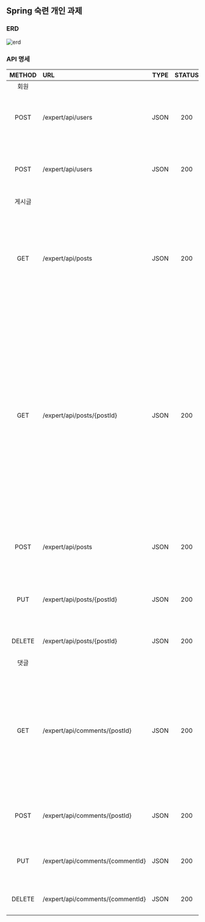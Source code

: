 ## Spring 숙련 개인 과제

### ERD
![erd](https://user-images.githubusercontent.com/15075501/181703048-90862c67-38cb-4569-b8e4-24a120cb31b7.png)

### API 명세
| METHOD | URL | TYPE | STATUS | REQUEST | RESPONSE | DESCRIPTION |
|:---:|:---|:---:|:---:|---|---|:---:|
| 회원 |
| POST | /expert/api/users | JSON | 200 | <pre>{<br/>　"nickname": 유저 닉네임,<br/>　"password": 유저 비밀번호<br/>}</pre> | <pre># response header<br/>{<br/>　"Access-Token": 엑세스 토큰<br/>　"Refresh-Token": 리프레시 토큰<br/>}</pre> | 로그인 |
| POST | /expert/api/users | JSON | 200 | <pre>{<br/>　"nickname": 유저 닉네임,<br/>　"password": 유저 비밀번호,<br/>　"passwordConfirm": 유저 비밀번호 확인<br/>}</pre> | <pre>{<br/>　"msg": 가입이 완료되었습니다.<br/>}</pre> | 회원가입 |
| 게시글 |
| GET | /expert/api/posts | JSON | 200 | | <pre>{<br/>　"data": [<br/>　　{<br/>　　　"postId": 게시글 아이디,<br/>　　　"title": 제목,<br/>　　　"autor": 작성자,<br/>　　　"createdAt": 작성 날짜<br/>　　}<br/>　]<br/>}</pre> | 전체 게시글 목록 조회 |
| GET | /expert/api/posts/{postId} | JSON | 200 | | <pre>{<br/>　"data": {<br/>　　"postId": 게시글 아이디,<br/>　　"title": 제목,<br/>　　"autor": 작성자,<br/>　　"contents": 게시글 내용,<br/>　　"createdAt": 작성 날짜,<br/>　　"modifiedAt": 수정 날짜,<br/>　　"comments": [<br/>　　　{<br/>　　　　"postId": 게시글 아이디,<br/>　　　　"commentId": 댓글 아이디,<br/>　　　　"userId": 유저 아이디,<br/>　　　　"contents": 댓글 내용,<br/>　　　　"createdAt": 작성 날짜,<br/>　　　　"modifiedAt": 수정 날짜<br/>　　　}<br/>　　]<br/>　}<br/>}</pre> | 게시글 조회 |
| POST | /expert/api/posts | JSON | 200 | <pre>{<br/>　"token": 액세스 토큰,<br/>　"title": 제목,<br/>　"contents": 게시글 내용,<br/>}</pre> | <pre>{<br/>　"msg": "게시글 작성 성공",<br/>　"postId": 게시글 아이디<br/>}</pre> | 게시글 작성 |
| PUT | /expert/api/posts/{postId} | JSON | 200 | <pre>{<br/>　"token": 액세스 토큰,<br/>　"title": 제목,<br/>　"contents": 게시글 내용<br/>}</pre> | <pre>{<br/>　"msg": "게시글 수정 성공"<br/>　"postId": 게시글 아이디<br/>}</pre> | 게시글 수정 |
| DELETE | /expert/api/posts/{postId} | JSON | 200 | <pre>{<br/>　"token": 액세스 토큰<br/>}</pre> | <pre>{<br/>　"msg": "게시글 삭제 성공"<br/>}</pre> | 게시글 삭제 |
| 댓글 |
| GET | /expert/api/comments/{postId} | JSON | 200 |  | <pre>{<br/>　"data": [<br/>　　{<br/>　　　"postId": 게시글 아이디,<br/>　　　"commentId": 댓글 아이디,<br/>　　　"userId": 유저 아이디,<br/>　　　"contents": 댓글 내용,<br/>　　　"createdAt": 작성 날짜,<br/>　　　"modifiedAt": 수정 날짜<br/>　　}<br/>　]<br/>}</pre> | 게시글 댓글 전체 조회 |
| POST | /expert/api/comments/{postId} | JSON | 200 | <pre>{<br/>　"token": 액세스 토큰,<br/>　"contents": 댓글 내용<br/>}</pre> | <pre>{<br/>　"msg": "댓글 작성 성공",<br/>　"commentId": 댓글 아이디<br/>}</pre> | 게시글 댓글 작성 |
| PUT | /expert/api/comments/{commentId} | JSON | 200 | <pre>{<br/>　"token": 액세스 토큰,<br/>　"contents": 댓글 내용<br/>}</pre> | <pre>{<br/>　"msg": "댓글 수정 성공",<br/>　"commentId": 댓글 아이디<br/>}</pre> | 댓글 수정 |
| DELETE | /expert/api/comments/{commentId} | JSON | 200 | <pre>{<br/>　"token": 액세스 토큰<br/>}</pre> | <pre>{<br/>　"msg": "댓글 삭제 성공"<br/>}</pre> | 댓글 삭제 |

